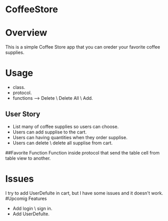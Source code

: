 # CoffeeStore
# Overview 
This is a simple Coffee Store app that you can oreder your favorite coffee supplies.
# Usage
- class. 
- protocol.
- functions --> Delete \ Delete All \ Add.

## User Story
- List many of coffee supplies so users can choose.
- Users can add supplise to the cart.
- Users can having quantities when they order supplise. 
- Users can delete \ delete all supplise from cart.


##Favorite Function 
Function inside protocol that send the table cell from table view to another. 
# Issues 
I try to add UserDefulte in cart, but I have some issues and it doesn't work.
#Upcomig Features 
- Add login \ sign in. 
- Add UserDefulte.
